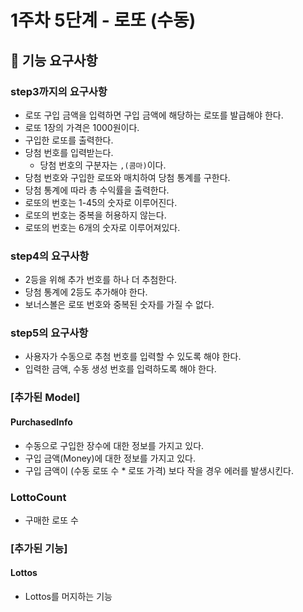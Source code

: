 # 1주차 5단계 - 로또 (수동)
## 🚀 기능 요구사항
### step3까지의 요구사항
* 로또 구입 금액을 입력하면 구입 금액에 해당하는 로또를 발급해야 한다.
* 로또 1장의 가격은 1000원이다.
* 구입한 로또를 출력한다.
* 당첨 번호를 입력받는다.
    * 당첨 번호의 구분자는 `,(콤마)`이다.
* 당첨 번호와 구입한 로또와 매치하여 당첨 통계를 구한다.
* 당첨 통계에 따라 총 수익률을 출력한다.
* 로또의 번호는 1-45의 숫자로 이루어진다.
* 로또의 번호는 중복을 허용하지 않는다.
* 로또의 번호는 6개의 숫자로 이루어져있다.

### step4의 요구사항
* 2등을 위해 추가 번호를 하나 더 추첨한다.
* 당첨 통계에 2등도 추가해야 한다.
* 보너스볼은 로또 번호와 중복된 숫자를 가질 수 없다.

### step5의 요구사항
* 사용자가 수동으로 추첨 번호를 입력할 수 있도록 해야 한다.
* 입력한 금액, 수동 생성 번호를 입력하도록 해야 한다.

### [추가된 Model]
#### PurchasedInfo
* 수동으로 구입한 장수에 대한 정보를 가지고 있다.
* 구입 금액(Money)에 대한 정보를 가지고 있다.
* 구입 금액이 (수동 로또 수 * 로또 가격) 보다 작을 경우 에러를 발생시킨다.

### LottoCount
- 구매한 로또 수

### [추가된 기능]
#### Lottos
* Lottos를 머지하는 기능 


